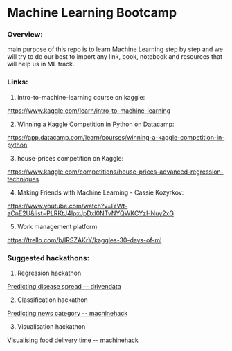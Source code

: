 # Machine Learning Bootcamp


### Overview:

main purpose of this repo is to learn Machine Learning step by step and we will try to do our best to import any link, book, notebook and resources that will help us in ML track.



### Links:


1. intro-to-machine-learning course on kaggle:

https://www.kaggle.com/learn/intro-to-machine-learning


2. Winning a Kaggle Competition in Python on Datacamp:


https://app.datacamp.com/learn/courses/winning-a-kaggle-competition-in-python


3. house-prices competition on Kaggle:

https://www.kaggle.com/competitions/house-prices-advanced-regression-techniques


4. Making Friends with Machine Learning - Cassie Kozyrkov:

https://www.youtube.com/watch?v=lYWt-aCnE2U&list=PLRKtJ4IpxJpDxl0NTvNYQWKCYzHNuy2xG

5. Work management platform

https://trello.com/b/IRSZAKrY/kaggles-30-days-of-ml


### Suggested hackathons:

1. Regression hackathon

[Predicting disease spread -- drivendata](https://www.drivendata.org/competitions/44/dengai-predicting-disease-spread/page/82/)

2. Classification hackathon

[Predicting news category -- machinehack](https://machinehack.com/hackathons/predict_the_news_category_hackathon/overview)

3. Visualisation hackathon

[Visualising food delivery time -- machinehack](https://machinehack.com/hackathons/visualization/visualization_challenge_1_analyze_and_visualize_the_food_delivery_time_for_different_cuisines/overview)








